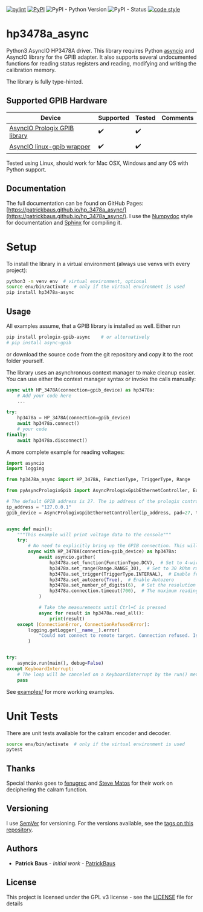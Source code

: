 [![pylint](https://github.com/PatrickBaus/pyAsyncHP3478A/actions/workflows/pylint.yml/badge.svg)](https://github.com/PatrickBaus/pyAsyncHP3478A/actions/workflows/pylint.yml)
[![PyPI](https://img.shields.io/pypi/v/hp3478a_async)](https://pypi.org/project/hp3478a_async/)
![PyPI - Python Version](https://img.shields.io/pypi/pyversions/hp3478a_async)
![PyPI - Status](https://img.shields.io/pypi/status/hp3478a_async)
[![code style](https://img.shields.io/badge/code%20style-black-000000.svg)](https://github.com/psf/black)
# hp3478a_async
Python3 AsyncIO HP3478A driver. This library requires Python
[asyncio](https://docs.python.org/3/library/asyncio.html) and AsyncIO library for the GPIB adapter. It also supports
several undocumented functions for reading status registers and reading, modifying and writing the calibration memory.

The library is fully type-hinted.

## Supported GPIB Hardware
|Device|Supported|Tested|Comments|
|--|--|--|--|
|[AsyncIO Prologix GPIB library](https://github.com/PatrickBaus/pyAsyncPrologixGpib)|:heavy_check_mark:|:heavy_check_mark:|  |
|[AsyncIO linux-gpib wrapper](https://github.com/PatrickBaus/pyAsyncGpib)|:heavy_check_mark:|:heavy_check_mark:|  |

Tested using Linux, should work for Mac OSX, Windows and any OS with Python support.

## Documentation
The full documentation can be found on GitHub Pages:
[https://patrickbaus.github.io/hp_3478a_async/](https://patrickbaus.github.io/hp_3478a_async/). I use the
[Numpydoc](https://numpydoc.readthedocs.io/en/latest/format.html) style for documentation and
[Sphinx](https://www.sphinx-doc.org/en/master/index.html) for compiling it.

# Setup
To install the library in a virtual environment (always use venvs with every project):
```bash
python3 -m venv env  # virtual environment, optional
source env/bin/activate  # only if the virtual environment is used
pip install hp3478a-async
```

## Usage
All examples assume, that a GPIB library is installed as well. Either run
```bash
pip install prologix-gpib-async    # or alternatively
# pip install async-gpib
```
or download the source code from the git repository and copy it to the root folder yourself.

The library uses an asynchronous context manager to make cleanup easier. You can use either the
context manager syntax or invoke the calls manually:

```python
async with HP_3478A(connection=gpib_device) as hp3478a:
    # Add your code here
    ...
```

```python
try:
    hp3478a = HP_3478A(connection=gpib_device)
    await hp3478a.connect()
    # your code
finally:
    await hp3478a.disconnect()
```

A more complete example for reading voltages:
```python
import asyncio
import logging

from hp3478a_async import HP_3478A, FunctionType, TriggerType, Range

from pyAsyncPrologixGpib import AsyncPrologixGpibEthernetController, EosMode

# The default GPIB address is 27. The ip address of the prologix controller needs to be changed.
ip_address = "127.0.0.1"
gpib_device = AsyncPrologixGpibEthernetController(ip_address, pad=27, timeout=1000, eos_mode=EosMode.APPEND_NONE)


async def main():
    """This example will print voltage data to the console"""
    try:
        # No need to explicitly bring up the GPIB connection. This will be done by the instrument.
        async with HP_3478A(connection=gpib_device) as hp3478a:
            await asyncio.gather(
                hp3478a.set_function(FunctionType.DCV),  # Set to 4-wire ohm
                hp3478a.set_range(Range.RANGE_30),  # Set to 30 kOhm range
                hp3478a.set_trigger(TriggerType.INTERNAL),  # Enable free running trigger
                hp3478a.set_autozero(True),  # Enable Autozero
                hp3478a.set_number_of_digits(6),  # Set the resolution to 5.5 digits
                hp3478a.connection.timeout(700),  # The maximum reading rate @ 50 Hz line freq. is 1.9 rds/s
            )

            # Take the measurements until Ctrl+C is pressed
            async for result in hp3478a.read_all():
                print(result)
    except (ConnectionError, ConnectionRefusedError):
        logging.getLogger(__name__).error(
            "Could not connect to remote target. Connection refused. Is the device connected?"
        )


try:
    asyncio.run(main(), debug=False)
except KeyboardInterrupt:
    # The loop will be canceled on a KeyboardInterrupt by the run() method, we just want to suppress the exception
    pass
```

See [examples/](https://github.com/PatrickBaus/pyAsyncHP3478A/tree/master/examples/) for more working examples.

# Unit Tests
There are unit tests available for the calram encoder and decoder.
```bash
source env/bin/activate  # only if the virtual environment is used
pytest
```

## Thanks
Special thanks goes to [fenugrec](https://github.com/fenugrec/hp3478a_utils) and
[Steve Matos](https://github.com/steve1515/hp3478a-calibration) for their work on deciphering the calram function.

## Versioning
I use [SemVer](http://semver.org/) for versioning. For the versions available, see the
[tags on this repository](https://github.com/PatrickBaus/pyAsyncHP3478A/tags).

## Authors
* **Patrick Baus** - *Initial work* - [PatrickBaus](https://github.com/PatrickBaus)

## License
This project is licensed under the GPL v3 license - see the
[LICENSE](https://github.com/PatrickBaus/pyAsyncHP3478A/tree/master/LICENSE) file for details
